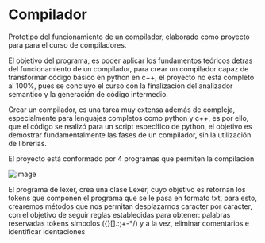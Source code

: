 # Compilador
Prototipo del funcionamiento de un compilador, elaborado como proyecto para para el curso de compiladores.

El objetivo del programa, es poder aplicar los fundamentos teóricos detras del funcionamiento de un compilador, para crear un compilador capaz de transformar código básico en python en c++, el proyecto no esta completo al 100%, pues se concluyó el curso con la finalización del analizador semantico y la generación de código intermedio.

Crear un compilador, es una tarea muy extensa además de compleja, especialmente para lenguajes completos como python y c++, es por ello, que el código se realizó para un script específico de python, el objetivo es demostrar fundamentalmente las fases de un compilador, sin la utilización de librerías.

El proyecto está conformado por 4 programas que permiten la compilación

![image](https://github.com/AngelVelascoH/Compilador/assets/86260733/ba29e734-9e61-4c0c-984a-f96820aa0442)

El programa de lexer, crea una clase Lexer, cuyo objetivo es retornan los tokens que
componen el programa que se le pasa en formato txt, para esto, crearemos
métodos que nos permitan desplazarnos caracter por caracter, con el objetivo de
seguir reglas establecidas para obtener:
palabras reservadas
tokens
simbolos ({}[].:;+-*/)
y a la vez, eliminar comentarios e identificar identaciones





